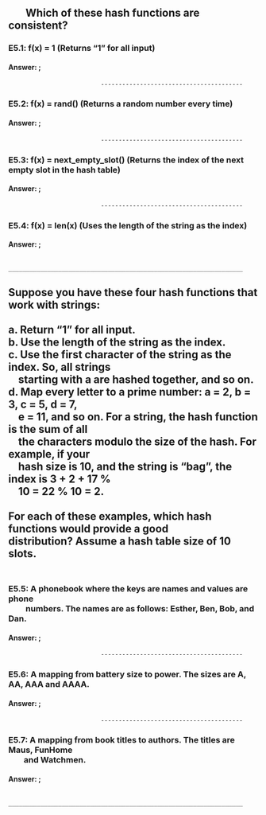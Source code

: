## &nbsp;&nbsp;&nbsp;&nbsp;&nbsp;&nbsp;&nbsp;Which of these hash functions are consistent?

### E5.1: f(x) = 1 (Returns “1” for all input)

#### Answer: ;

                	          ----------------------------------------

### E5.2: f(x) = rand() (Returns a random number every time)

#### Answer: ;

                	          ----------------------------------------

### E5.3: f(x) = next_empty_slot() (Returns the index of the next empty slot in the hash table)

#### Answer: ;

                	          ----------------------------------------

### E5.4: f(x) = len(x) (Uses the length of the string as the index)

#### Answer: ;

		    __________________________________________________________________

<h2>Suppose you have these four hash functions that work with strings:<br><br>
a. Return “1” for all input.<br>
b. Use the length of the string as the index.<br>
c. Use the first character of the string as the index. So, all strings<br>
&nbsp;&nbsp;&nbsp;&nbsp;starting with a are hashed together, and so on.<br>
d. Map every letter to a prime number: a = 2, b = 3, c = 5, d = 7,<br>
&nbsp;&nbsp;&nbsp;&nbsp;e = 11, and so on. For a string, the hash function is the sum of all<br>
&nbsp;&nbsp;&nbsp;&nbsp;the characters modulo the size of the hash. For example, if your<br>
&nbsp;&nbsp;&nbsp;&nbsp;hash size is 10, and the string is “bag”, the index is 3 + 2 + 17 %<br>
&nbsp;&nbsp;&nbsp;&nbsp;10 = 22 % 10 = 2.<br><br>
For each of these examples, which hash functions would provide a good<br>
distribution? Assume a hash table size of 10 slots.<br><br></h2>

<h3>E5.5: A phonebook where the keys are names and values are phone<br>
&nbsp;&nbsp;&nbsp;&nbsp;&nbsp;&nbsp;&nbsp;&nbsp;&nbsp;numbers. The names are as follows: Esther, Ben, Bob, and Dan.</h3>

<h4>Answer: ;</h4>

                	          ----------------------------------------
                           
### E5.6: A mapping from battery size to power. The sizes are A, AA, AAA and AAAA.

<h4>Answer: ;</h4>

                	          ----------------------------------------
                           
<h3>E5.7: A mapping from book titles to authors. The titles are Maus, FunHome <br> 
&nbsp;&nbsp;&nbsp;&nbsp;&nbsp;&nbsp;&nbsp;&nbsp;and Watchmen.</h3>

<h4>Answer: ;</h4>

		    __________________________________________________________________

